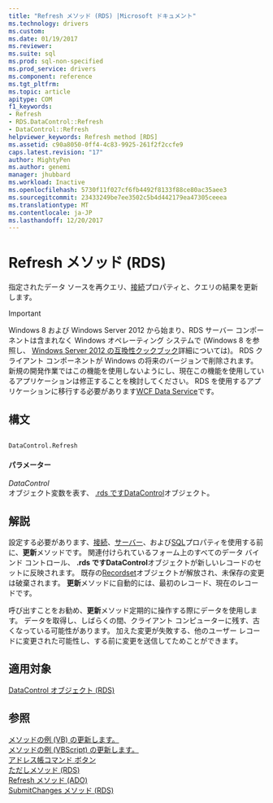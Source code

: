 ```yaml
---
title: "Refresh メソッド (RDS) |Microsoft ドキュメント"
ms.technology: drivers
ms.custom: 
ms.date: 01/19/2017
ms.reviewer: 
ms.suite: sql
ms.prod: sql-non-specified
ms.prod_service: drivers
ms.component: reference
ms.tgt_pltfrm: 
ms.topic: article
apitype: COM
f1_keywords:
- Refresh
- RDS.DataControl::Refresh
- DataControl::Refresh
helpviewer_keywords: Refresh method [RDS]
ms.assetid: c90a8050-0ff4-4c83-9925-261f2f2ccfe9
caps.latest.revision: "17"
author: MightyPen
ms.author: genemi
manager: jhubbard
ms.workload: Inactive
ms.openlocfilehash: 5730f11f027cf6fb4492f8133f88ce80ac35aee3
ms.sourcegitcommit: 23433249be7ee3502c5b4d442179ea47305ceeea
ms.translationtype: MT
ms.contentlocale: ja-JP
ms.lasthandoff: 12/20/2017
---
```

# <a name="refresh-method-rds"></a>Refresh メソッド (RDS)
指定されたデータ ソースを再クエリ、[接続](../../../ado/reference/rds-api/connect-property-rds.md)プロパティと、クエリの結果を更新します。  
  
> [!IMPORTANT]
>  Windows 8 および Windows Server 2012 から始まり、RDS サーバー コンポーネントは含まれなく Windows オペレーティング システムで (Windows 8 を参照し、 [Windows Server 2012 の互換性クックブック](https://www.microsoft.com/en-us/download/details.aspx?id=27416)詳細については)。 RDS クライアント コンポーネントが Windows の将来のバージョンで削除されます。 新規の開発作業ではこの機能を使用しないようにし、現在この機能を使用しているアプリケーションは修正することを検討してください。 RDS を使用するアプリケーションに移行する必要があります[WCF Data Service](http://go.microsoft.com/fwlink/?LinkId=199565)です。  
  
## <a name="syntax"></a>構文  
  
```  
  
DataControl.Refresh  
```  
  
#### <a name="parameters"></a>パラメーター  
 *DataControl*  
 オブジェクト変数を表す、 [.rds ですDataControl](../../../ado/reference/rds-api/datacontrol-object-rds.md)オブジェクト。  
  
## <a name="remarks"></a>解説  
 設定する必要があります、[接続](../../../ado/reference/rds-api/connect-property-rds.md)、[サーバー](../../../ado/reference/rds-api/server-property-rds.md)、および[SQL](../../../ado/reference/rds-api/sql-property.md)プロパティを使用する前に、**更新**メソッドです。 関連付けられているフォーム上のすべてのデータ バインド コントロール、 **.rds ですDataControl**オブジェクトが新しいレコードのセットに反映されます。 既存の[Recordset](../../../ado/reference/ado-api/recordset-object-ado.md)オブジェクトが解放され、未保存の変更は破棄されます。 **更新**メソッドに自動的には、最初のレコード、現在のレコードです。  
  
 呼び出すことをお勧め、**更新**メソッド定期的に操作する際にデータを使用します。 データを取得し、しばらくの間、クライアント コンピューターに残す、古くなっている可能性があります。 加えた変更が失敗する、他のユーザー レコードに変更された可能性し、する前に変更を送信してためことができます。  
  
## <a name="applies-to"></a>適用対象  
 [DataControl オブジェクト (RDS)](../../../ado/reference/rds-api/datacontrol-object-rds.md)  
  
## <a name="see-also"></a>参照  
 [メソッドの例 (VB) の更新します。](../../../ado/reference/ado-api/refresh-method-example-vb.md)   
 [メソッドの例 (VBScript) の更新します。](../../../ado/reference/rds-api/refresh-method-example-vbscript.md)   
 [アドレス帳コマンド ボタン](../../../ado/guide/remote-data-service/address-book-command-buttons.md)   
 [ただしメソッド (RDS)](../../../ado/reference/rds-api/cancelupdate-method-rds.md)   
 [Refresh メソッド (ADO)](../../../ado/reference/ado-api/refresh-method-ado.md)   
 [SubmitChanges メソッド (RDS)](../../../ado/reference/rds-api/submitchanges-method-rds.md)


